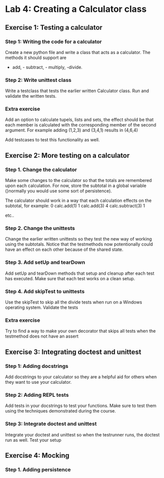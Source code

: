 # Lab 4: Creating a Calculator class


## Exercise 1: Testing a calculator

### Step 1: Writing the code for a calculator
Create a new python file and write a class that acts as a calculator. The methods it should support are 
- add, - subtract, - multiply, -divide.

### Step 2: Write unittest class
Write a testclass that tests the earlier written Calculator class. Run and validate the written tests.


### Extra exercise
Add an option to calculate tupels, lists and sets, the effect should be that each member is calculated with the corresponding member
of the second argument. For example adding (1,2,3) and (3,4,1) results in (4,6,4)

Add testcases to test this functionality as well.

## Exercise 2: More testing on a calculator

### Step 1. Change the calculator
Make some changes to the calculator so that the totals are 
remembered upon each calculation. For now, store the subtotal in a global variable (}normally you would use some sort of persistence).

The calculator should work in a way that each calculation effects on the subtotal, for example:
0
calc.add(1)
1
calc.add(3)
4
calc.subtract(3)
1

etc..

### Step 2. Change the unittests
Change the earlier written unittests so they test the new 
way of working using the subtotals. Notice that the testmethods now potentionally could have an effect on each other because of the shared state.

### Step 3. Add setUp and tearDown
Add setUp and tearDown methods that setup and cleanup after each test has executed. Make sure that each test works on a clean setup. 

### Step 4. Add skipTest to unittests
Use the skipTest to skip all the divide tests when run on a Windows operating system. Validate the tests

### Extra exercise
Try to find a way to make your own decorator that skips all tests when the testmethod does not have an assert 

## Exercise 3: Integrating doctest and unittest

### Step 1: Adding docstrings
Add docstrings to your calculator so they are a helpful aid for others when they want to use your calculator. 

### Step 2: Adding REPL tests
Add tests in your docstrings to test your functions. Make sure to test them using the techniques demonstrated during the course. 

### Step 3: Integrate doctest and unittest
Integrate your doctest and unittest so when the testrunner runs, the doctest run as well. Test your setup

## Exercise 4: Mocking

### Step 1. Adding persistence



